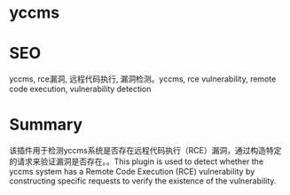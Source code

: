 # yccms
# SEO
yccms, rce漏洞, 远程代码执行, 漏洞检测。yccms, rce vulnerability, remote code execution, vulnerability detection
# Summary
该插件用于检测yccms系统是否存在远程代码执行（RCE）漏洞，通过构造特定的请求来验证漏洞是否存在。。This plugin is used to detect whether the yccms system has a Remote Code Execution (RCE) vulnerability by constructing specific requests to verify the existence of the vulnerability.
